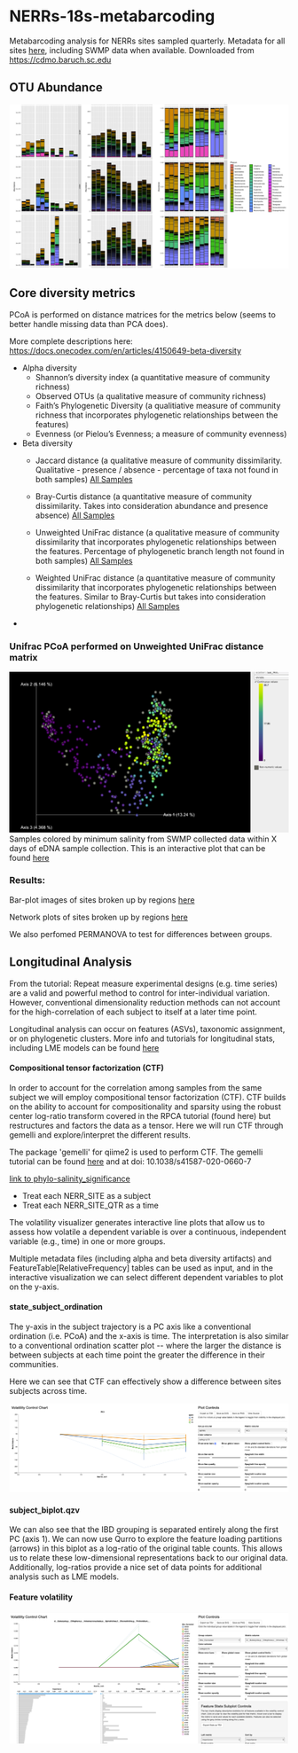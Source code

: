 # NERRs-18s-metabarcoding
Metabarcoding analysis for NERRs sites sampled quarterly. Metadata for all sites [here](metadata.tsv), including SWMP data when available. Downloaded from https://cdmo.baruch.sc.edu
## OTU Abundance 

![gulf](https://github.com/jthmiller/NERRs-18s-metabarcoding/blob/main/images/sample-plots/gulf-barplots-sample.png?raw=true)


## Core diversity metrics 
PCoA is performed on distance matrices for the metrics below (seems to better handle missing data than PCA does). 

More complete descriptions here: https://docs.onecodex.com/en/articles/4150649-beta-diversity
* Alpha diversity
    * Shannon’s diversity index (a quantitative measure of community richness)
    * Observed OTUs (a qualitative measure of community richness)
    * Faith’s Phylogenetic Diversity (a qualitiative measure of community richness that incorporates phylogenetic relationships between the features)
    * Evenness (or Pielou’s Evenness; a measure of community evenness)
* Beta diversity
    * Jaccard distance (a qualitative measure of community dissimilarity. Qualitative - presence / absence - percentage of taxa not found in both samples) [All Samples](https://view.qiime2.org/visualization/?src=https://jthmiller.github.io/files/core-diversity-phylogenetic/jaccard_emperor.qzv)
    * Bray-Curtis distance (a quantitative measure of community dissimilarity. Takes into consideration abundance and presence absence) [All Samples](https://view.qiime2.org/visualization/?src=https://jthmiller.github.io/files/core-diversity-phylogenetic/bray_curtis_emperor.qzv)

    * Unweighted UniFrac distance (a qualitative measure of community dissimilarity that incorporates phylogenetic relationships between the features. Percentage of phylogenetic branch length not found in both samples)
    [All Samples](https://view.qiime2.org/visualization/?src=https://jthmiller.github.io/files/core-diversity-phylogenetic/unweighted_unifrac_emperor.qzv)
    * Weighted UniFrac distance (a quantitative measure of community dissimilarity that incorporates phylogenetic relationships between the features. Similar to Bray-Curtis but takes into consideration phylogenetic relationships)
    [All Samples](https://view.qiime2.org/visualization/?src=https://jthmiller.github.io/files/core-diversity-phylogenetic/weighted_unifrac_emperor.qzv)


- 


### Unifrac PCoA performed on Unweighted UniFrac distance matrix 
![unifrac](https://github.com/jthmiller/NERRs-18s-metabarcoding/blob/main/images/sample-plots/unifrac_salinity_all-sites.png?raw=true)
Samples colored by minimum salinity from SWMP collected data within X days of eDNA sample collection. This is an interactive plot that can be found [here](https://view.qiime2.org/visualization/?src=https://jthmiller.github.io/files/core-diversity-phylogenetic/weighted_unifrac_emperor.qzv)



### Results:  

Bar-plot images of sites broken up by regions [here](images/barplots)  

Network plots of sites broken up by regions [here](images/network-plots/)  

 We also perfomed PERMANOVA to test for differences between groups.

## Longitudinal Analysis
From the tutorial: Repeat measure experimental designs (e.g. time series) are a valid and powerful method to control for inter-individual variation. However, conventional dimensionality reduction methods can not account for the high-correlation of each subject to itself at a later time point. 

Longitudinal analysis can occur on features (ASVs), taxonomic assignment, or on phylogenetic clusters. More info and tutorials for longitudinal stats, including LME models can be found [here](https://docs.qiime2.org/2020.2/tutorials/longitudinal/)

#### Compositional tensor factorization (CTF) 
In order to account for the correlation among samples from the same subject we will employ compositional tensor factorization (CTF). CTF builds on the ability to account for compositionality and sparsity using the robust center log-ratio transform covered in the RPCA tutorial (found here) but restructures and factors the data as a tensor. Here we will run CTF through gemelli and explore/interpret the different results.

The package 'gemelli' for qiime2 is used to perform CTF.  The gemelli tutorial can be found [here](https://github.com/biocore/gemelli/blob/master/ipynb/tutorials/IBD-Tutorial-QIIME2-CLI.md) and at doi: 10.1038/s41587-020-0660-7


[link to phylo-salinity_significance](https://view.qiime2.org/visualization/?src=https://jthmiller.github.io/files/all-sites/phylo-salinity_significance.qzv)



- Treat each NERR_SITE as a subject
- Treat each NERR_SITE_QTR as a time

The volatility visualizer generates interactive line plots that allow us to assess how volatile a dependent variable is over a continuous, independent variable (e.g., time) in one or more groups. 

Multiple metadata files (including alpha and beta diversity artifacts) and FeatureTable[RelativeFrequency] tables can be used as input, and in the interactive visualization we can select different dependent variables to plot on the y-axis.




#### state_subject_ordination

The y-axis in the subject trajectory is a PC axis like a conventional ordination (i.e. PCoA) and the x-axis is time.
The interpretation is also similar to a conventional ordination scatter plot -- where the larger the distance is between subjects at each time point the greater the difference in their communities. 

Here we can see that CTF can effectively show a difference between sites subjects across time.

![ctf-volitility](https://github.com/jthmiller/NERRs-18s-metabarcoding/blob/main/images/sample-plots/NE-state-subject-ordination-ctf-sample.png?raw=true)

#### subject_biplot.qzv

We can also see that the IBD grouping is separated entirely along the first PC (axis 1). We can now use Qurro to explore the feature loading partitions (arrows) in this biplot as a log-ratio of the original table counts. This allows us to relate these low-dimensional representations back to our original data. Additionally, log-ratios provide a nice set of data points for additional analysis such as LME models.

#### Feature volatility  


![fv](https://github.com/jthmiller/NERRs-18s-metabarcoding/blob/main/images/sample-plots/volatility-control-chart.png?raw=true)



